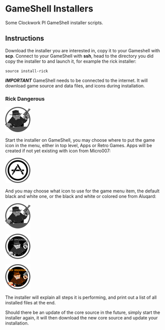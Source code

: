 # GameShell Installers

Some Clockwork PI GameShell installer scripts.

## Instructions

Download the installer you are interested in, copy it to your Gameshell 
with **scp**. Connect to your GameShell with **ssh**, head to the
directory you did copy the installer to and launch it, for example
the rick installer:
```
source install-rick
```

***IMPORTANT***
GameShell needs to be connected to the internet. It will download
game source and data files, and icons during installation.

### Rick Dangerous

![alt text](icons/xrick_bw1.png "Rick Dangerous")

Start the installer on GameShell, you may choose where to put the
game icon in the menu, either in top level, Apps or Retro Games.
Apps will be created if not yet existing with icon from Micro007:

![alt text](icons/apps.png "Apps")

And you may choose what icon to use for the game menu item, the
default black and white one, or the black and white or colored
one from Aluqard:

![alt text](icons/xrick_bw1.png "Rick Dangerous default icon")

![alt text](icons/xrick_bw2.png "Rick Dangerous Aluqard BW icon")

![alt text](icons/xrick_col1.png "Rick Dangerous Aluqard color icon")

The installer will explain all steps it is performing, and print out
a list of all installed files at the end.

Should there be an update of the core source in the future, simply
start the installer again, it will then download the new core source
and update your installation.
